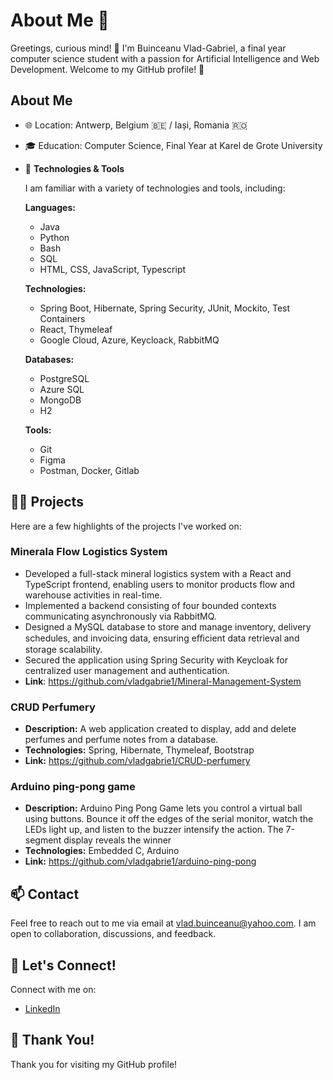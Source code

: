 # About Me 🚀

Greetings, curious mind! 🌟 I'm Buinceanu Vlad-Gabriel, a final year computer science student with a passion for Artificial Intelligence and Web Development. Welcome to my GitHub profile! 🚀

## About Me

- 🌐 Location: Antwerp, Belgium 🇧🇪 / Iași, Romania 🇷🇴
- 🎓 Education: Computer Science, Final Year at Karel de Grote University
- 🔧 **Technologies & Tools**

  I am familiar with a variety of technologies and tools, including:

  **Languages:**
  - Java
  - Python
  - Bash
  - SQL
  - HTML, CSS, JavaScript, Typescript

  **Technologies:**
  - Spring Boot, Hibernate, Spring Security, JUnit, Mockito, Test Containers
  - React, Thymeleaf
  - Google Cloud, Azure, Keycloack, RabbitMQ

  **Databases:**
  - PostgreSQL
  - Azure SQL
  - MongoDB
  - H2

  **Tools:**
  - Git
  - Figma
  - Postman, Docker, Gitlab

## 👨‍💻 Projects

Here are a few highlights of the projects I've worked on:

### Minerala Flow Logistics System
- Developed a full-stack mineral logistics system with a React and TypeScript frontend, enabling users to monitor
products flow and warehouse activities in real-time.
- Implemented a backend consisting of four bounded contexts communicating asynchronously via RabbitMQ.
- Designed a MySQL database to store and manage inventory, delivery schedules, and invoicing data, ensuring
eﬃcient data retrieval and storage scalability.
- Secured the application using Spring Security with Keycloak for centralized user management and authentication.
- **Link**: https://github.com/vladgabrie1/Mineral-Management-System
### CRUD Perfumery

- **Description:** A web application created to display, add and delete perfumes and perfume notes from a database.
- **Technologies:** Spring, Hibernate, Thymeleaf, Bootstrap
- **Link:** https://github.com/vladgabrie1/CRUD-perfumery

### Arduino ping-pong game
- **Description:** Arduino Ping Pong Game lets you control a virtual ball using buttons. Bounce it off the edges of the serial monitor, watch the LEDs light up, and listen to the buzzer intensify the action. The 7-segment display reveals the winner
- **Technologies:** Embedded C, Arduino
- **Link:** https://github.com/vladgabrie1/arduino-ping-pong

## 📫 Contact

Feel free to reach out to me via email at vlad.buinceanu@yahoo.com. I am open to collaboration, discussions, and feedback.

## 🤝 Let's Connect!

Connect with me on:

- [LinkedIn](https://www.linkedin.com/in/vlad-buinceanu/)

## 🚀 Thank You!

Thank you for visiting my GitHub profile!





